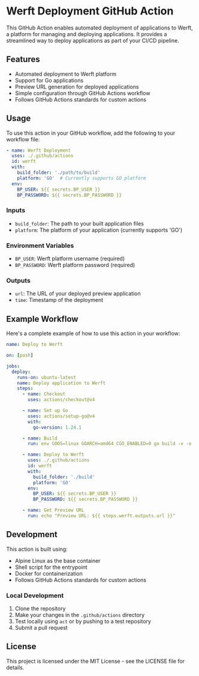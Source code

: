 # Werft Deployment GitHub Action

This GitHub Action enables automated deployment of applications to Werft, a platform for managing and deploying applications. It provides a streamlined way to deploy applications as part of your CI/CD pipeline.

## Features

- Automated deployment to Werft platform
- Support for Go applications
- Preview URL generation for deployed applications
- Simple configuration through GitHub Actions workflow
- Follows GitHub Actions standards for custom actions

## Usage

To use this action in your GitHub workflow, add the following to your workflow file:

```yaml
- name: Werft Deployment
  uses: ./.github/actions
  id: werft
  with:
    build_folder: './path/to/build'
    platform: 'GO'  # Currently supports GO platform
  env:
    BP_USER: ${{ secrets.BP_USER }}
    BP_PASSWORD: ${{ secrets.BP_PASSWORD }}
```

### Inputs

- `build_folder`: The path to your built application files
- `platform`: The platform of your application (currently supports 'GO')

### Environment Variables

- `BP_USER`: Werft platform username (required)
- `BP_PASSWORD`: Werft platform password (required)

### Outputs

- `url`: The URL of your deployed preview application
- `time`: Timestamp of the deployment

## Example Workflow

Here's a complete example of how to use this action in your workflow:

```yaml
name: Deploy to Werft

on: [push]

jobs:
  deploy:
    runs-on: ubuntu-latest
    name: Deploy application to Werft
    steps:
      - name: Checkout
        uses: actions/checkout@v4

      - name: Set up Go
        uses: actions/setup-go@v4
        with:
          go-version: 1.24.1

      - name: Build
        run: env GOOS=linux GOARCH=amd64 CGO_ENABLED=0 go build -v -o ./build/app ./main.go

      - name: Deploy to Werft
        uses: ./.github/actions
        id: werft
        with:
          build_folder: './build'
          platform: 'GO'
        env:
          BP_USER: ${{ secrets.BP_USER }}
          BP_PASSWORD: ${{ secrets.BP_PASSWORD }}

      - name: Get Preview URL
        run: echo "Preview URL: ${{ steps.werft.outputs.url }}"
```

## Development

This action is built using:
- Alpine Linux as the base container
- Shell script for the entrypoint
- Docker for containerization
- Follows GitHub Actions standards for custom actions

### Local Development

1. Clone the repository
2. Make your changes in the `.github/actions` directory
3. Test locally using `act` or by pushing to a test repository
4. Submit a pull request

## License

This project is licensed under the MIT License - see the LICENSE file for details.
